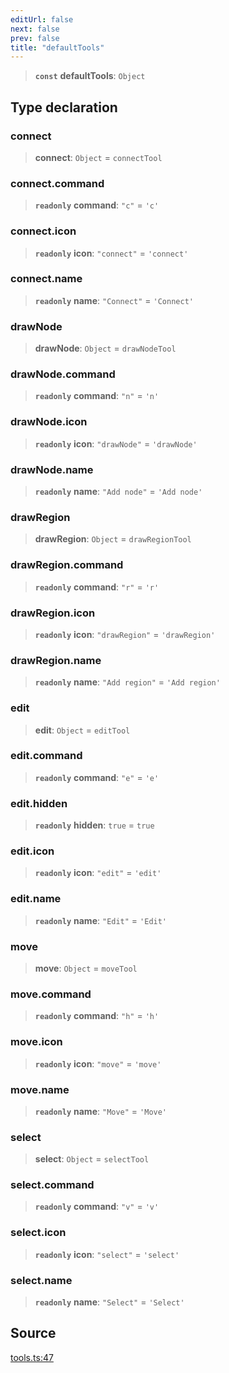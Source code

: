 ```yaml
---
editUrl: false
next: false
prev: false
title: "defaultTools"
---
```


> **`const`** **defaultTools**: `Object`

## Type declaration

### connect

> **connect**: `Object` = `connectTool`

### connect.command

> **`readonly`** **command**: `"c"` = `'c'`

### connect.icon

> **`readonly`** **icon**: `"connect"` = `'connect'`

### connect.name

> **`readonly`** **name**: `"Connect"` = `'Connect'`

### drawNode

> **drawNode**: `Object` = `drawNodeTool`

### drawNode.command

> **`readonly`** **command**: `"n"` = `'n'`

### drawNode.icon

> **`readonly`** **icon**: `"drawNode"` = `'drawNode'`

### drawNode.name

> **`readonly`** **name**: `"Add node"` = `'Add node'`

### drawRegion

> **drawRegion**: `Object` = `drawRegionTool`

### drawRegion.command

> **`readonly`** **command**: `"r"` = `'r'`

### drawRegion.icon

> **`readonly`** **icon**: `"drawRegion"` = `'drawRegion'`

### drawRegion.name

> **`readonly`** **name**: `"Add region"` = `'Add region'`

### edit

> **edit**: `Object` = `editTool`

### edit.command

> **`readonly`** **command**: `"e"` = `'e'`

### edit.hidden

> **`readonly`** **hidden**: `true` = `true`

### edit.icon

> **`readonly`** **icon**: `"edit"` = `'edit'`

### edit.name

> **`readonly`** **name**: `"Edit"` = `'Edit'`

### move

> **move**: `Object` = `moveTool`

### move.command

> **`readonly`** **command**: `"h"` = `'h'`

### move.icon

> **`readonly`** **icon**: `"move"` = `'move'`

### move.name

> **`readonly`** **name**: `"Move"` = `'Move'`

### select

> **select**: `Object` = `selectTool`

### select.command

> **`readonly`** **command**: `"v"` = `'v'`

### select.icon

> **`readonly`** **icon**: `"select"` = `'select'`

### select.name

> **`readonly`** **name**: `"Select"` = `'Select'`

## Source

[tools.ts:47](https://github.com/nodenogg-in/alpha-p2p/blob/b5a92ec368c11e5b1ed34a190813f3e3bd62fc80/packages/infinitykit/src/tools.ts#L47)
